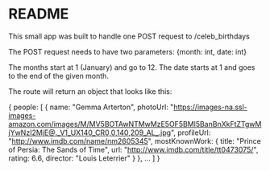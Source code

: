 # README

This small app was built to handle one POST request to /celeb_birthdays

The POST request needs to have two parameters: {month: int, date: int}

The months start at 1 (January) and go to 12.  The date starts at 1 and goes to the end of the given month.

The route will return an object that looks like this:

{
  people: [
    {
     name: "Gemma Arterton",
     photoUrl: "https://images-na.ssl-images-amazon.com/images/M/MV5BOTAwNTMwMzE5OF5BMl5BanBnXkFtZTgwMjYwNzI2MjE@._V1_UX140_CR0,0,140,209_AL_.jpg",
     profileUrl: "http://www.imdb.com/name/nm2605345",
     mostKnownWork: {
        title: "Prince of Persia: The Sands of Time",
        url: "http://www.imdb.com/title/tt0473075/",
        rating: 6.6,
        director: "Louis Leterrier"
     }
    },
    ...
  ]
}

